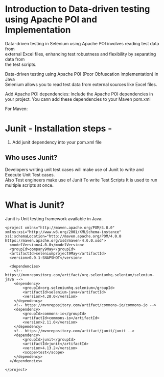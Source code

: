# Introduction to Data-driven testing using Apache POI and Implementation

Data-driven testing in Selenium using Apache POI involves reading test data from  
external Excel files, enhancing test robustness and flexibility by separating data from  
the test scripts.  

Data-driven testing using Apache POI (Poor Obfuscation Implementation) in Java  
Selenium allows you to read test data from external sources like Excel files.  

Add Apache POI dependencies:
Include the Apache POI dependencies in your project.
You cann add these dependencies to your Maven pom.xml

For Maven:

# Junit - Installation steps -
1. Add junit dependency into your pom.xml file

## Who uses Junit?
Developers writing unit test cases will make use of Junit to write and Execute Unit Test cases.   
Also Test engineers make use of Junit To write Test Scripts
It is used to run multiple scripts at once.

# What is Junit?
Junit is Unit testing framework available in Java.

```
<project xmlns="http://maven.apache.org/POM/4.0.0" xmlns:xsi="http://www.w3.org/2001/XMLSchema-instance" xsi:schemaLocation="http://maven.apache.org/POM/4.0.0 https://maven.apache.org/xsd/maven-4.0.0.xsd">
  <modelVersion>4.0.0</modelVersion>
  <groupId>company9May</groupId>
  <artifactId>seleniumproject9May</artifactId>
  <version>0.0.1-SNAPSHOT</version>
  
  <dependencies>
	<!-- https://mvnrepository.com/artifact/org.seleniumhq.selenium/selenium-java -->
	<dependency>
	    <groupId>org.seleniumhq.selenium</groupId>
	    <artifactId>selenium-java</artifactId>
	    <version>4.20.0</version>
	</dependency>
	<!-- https://mvnrepository.com/artifact/commons-io/commons-io -->
	<dependency>
	    <groupId>commons-io</groupId>
	    <artifactId>commons-io</artifactId>
	    <version>2.11.0</version>
	</dependency>
	<!-- https://mvnrepository.com/artifact/junit/junit -->
	<dependency>
	    <groupId>junit</groupId>
	    <artifactId>junit</artifactId>
	    <version>4.13.2</version>
	    <scope>test</scope>
	</dependency>
  </dependencies>
  
</project>
```
